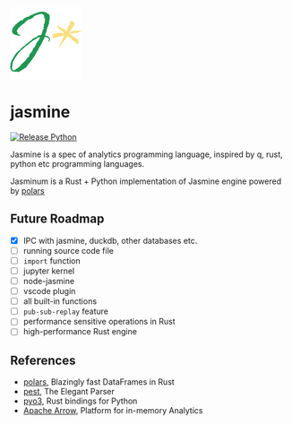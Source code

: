 ![j*](icon.png)

# jasmine

[![Release Python](https://github.com/hinmeru/jasmine/actions/workflows/release-python.yml/badge.svg)](https://github.com/hinmeru/jasmine/actions/workflows/release-python.yml)

Jasmine is a spec of analytics programming language, inspired by q, rust, python etc programming languages.

Jasminum is a Rust + Python implementation of Jasmine engine powered by [polars](https://pola.rs/)

## Future Roadmap

- [x] IPC with jasmine, duckdb, other databases etc.
- [ ] running source code file
- [ ] `import` function
- [ ] jupyter kernel
- [ ] node-jasmine
- [ ] vscode plugin
- [ ] all built-in functions
- [ ] `pub-sub-replay` feature
- [ ] performance sensitive operations in Rust
- [ ] high-performance Rust engine

## References

- [polars](https://pola.rs/), Blazingly fast DataFrames in Rust
- [pest](https://pest.rs/), The Elegant Parser
- [pyo3](https://pyo3.rs/), Rust bindings for Python
- [Apache Arrow](https://arrow.apache.org/), Platform for in-memory Analytics
